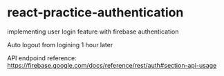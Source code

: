 # react-practice-authentication
implementing user login feature with firebase authentication

Auto logout from logining 1 hour later

API endpoind reference: https://firebase.google.com/docs/reference/rest/auth#section-api-usage
